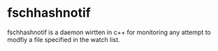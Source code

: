 # fschhashnotif
fschhashnotif is a daemon wirtten in c++ for monitoring any attempt to modfiy a file specified in the watch list.
